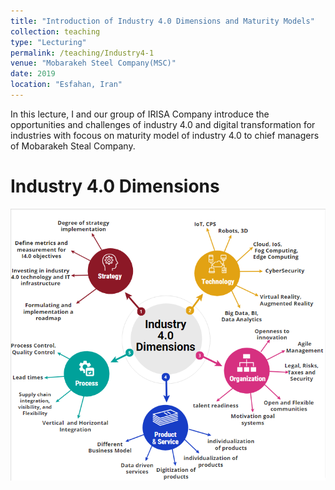 ```yaml
---
title: "Introduction of Industry 4.0 Dimensions and Maturity Models"
collection: teaching
type: "Lecturing"
permalink: /teaching/Industry4-1
venue: "Mobarakeh Steel Company(MSC)"
date: 2019
location: "Esfahan, Iran"
---
```


In this lecture, I and our group of IRISA Company introduce the opportunities and challenges of industry 4.0 and digital transformation for industries with focous on maturity model of industry 4.0 to chief managers of Mobarakeh Steal Company.

Industry 4.0 Dimensions
======
<img src='/images/Industry4Dimensions.png'>

